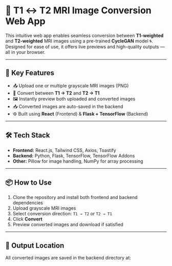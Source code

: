 # 🧠 T1 ↔ T2 MRI Image Conversion Web App

This intuitive web app enables seamless conversion between **T1-weighted** and **T2-weighted** MRI images using a pre-trained **CycleGAN** model 🌀.  
Designed for ease of use, it offers live previews and high-quality outputs — all in your browser.

---

## 🚀 Key Features

- 📤 Upload one or multiple grayscale MRI images (PNG)
- 🔁 Convert between **T1 → T2** and **T2 → T1**
- 🖼️ Instantly preview both uploaded and converted images
- 📥 Converted images are auto-saved in the backend
- ⚙️ Built using **React** (Frontend) & **Flask + TensorFlow** (Backend)

---

## 🛠️ Tech Stack

- **Frontend:** React.js, Tailwind CSS, Axios, Toastify  
- **Backend:** Python, Flask, TensorFlow, TensorFlow Addons  
- **Other:** Pillow for image handling, NumPy for array processing

---

## 📦 How to Use

1. Clone the repository and install both frontend and backend dependencies  
2. Upload grayscale MRI images  
3. Select conversion direction: `T1 → T2` or `T2 → T1`  
4. Click **Convert**  
5. Preview converted images and download if satisfied  

---

## 📁 Output Location

All converted images are saved in the backend directory at:


